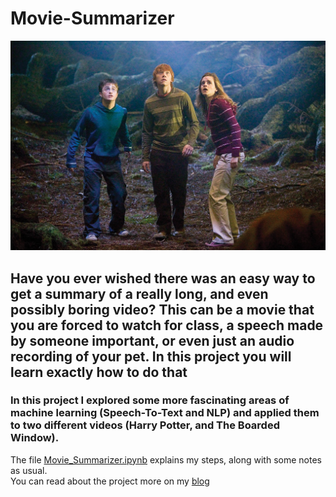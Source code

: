 # Movie-Summarizer


  
 ![Emma](https://github.com/Shaier/Movie-Summarizer/blob/master/emma-watson-08.jpg) 
 
  ## Have you ever wished there was an easy way to get a summary of a really long, and even possibly boring video? This can be a movie that you are forced to watch for class, a speech made by someone important, or even just an audio recording of your pet. In this project you will learn exactly how to do that  
  
### In this project I explored some more fascinating areas of machine learning (Speech-To-Text and NLP) and applied them to two different videos (Harry Potter, and The Boarded Window). 
 
The file [Movie_Summarizer.ipynb](https://github.com/Shaier/Movie-Summarizer/blob/master/Movie_Summarizer.ipynb) explains my steps, along with some notes as usual.  
You can read about the project more on my [blog](https://medium.com/@shaier)
